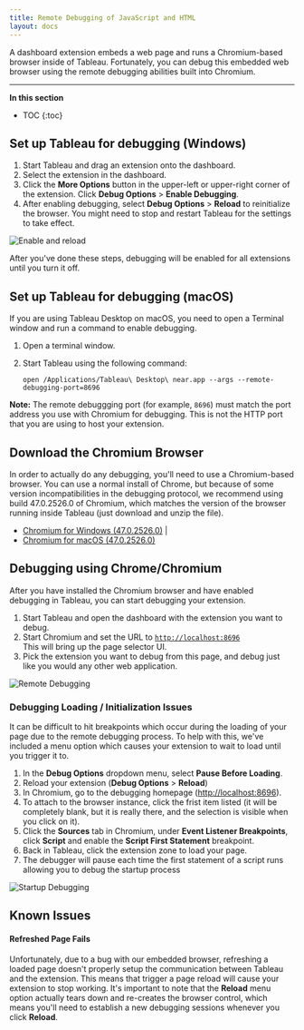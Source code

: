 ```yaml
---
title: Remote Debugging of JavaScript and HTML
layout: docs
---
```


A dashboard extension embeds a web page and runs a Chromium-based browser inside of Tableau. Fortunately, you can debug this embedded web browser using the remote debugging abilities built into Chromium.

---
**In this section**

* TOC
{:toc}

 
## Set up Tableau for debugging (Windows)

1. Start Tableau and drag an extension onto the dashboard.
2. Select the extension in the dashboard. 
3. Click the **More Options** button in the upper-left or upper-right corner of the extension. Click **Debug Options** > **Enable Debugging**.
4. After enabling debugging, select **Debug Options** > **Reload** to reinitialize the browser. You might need to stop and restart Tableau for the settings to take effect. 

![Enable and reload]({{site.baseurl}}/assets/TcNTYA9566.gif)


After you've done these steps, debugging will be enabled for all extensions until you turn it off.


## Set up Tableau for debugging (macOS)

If you are using Tableau Desktop on macOS, you need to open a Terminal window and run a command to enable debugging. 

1. Open a terminal window. 
2. Start Tableau using the following command:

   ```
   open /Applications/Tableau\ Desktop\ near.app --args --remote-debugging-port=8696
   ```

**Note:** The remote debuggging port (for example, `8696`) must match the port address you use with Chromium for debugging. This is not the HTTP port that you are using to host your extension. 


## Download the Chromium Browser
In order to actually do any debugging, you'll need to use a Chromium-based browser. You can use a normal install of Chrome, but because of some version incompatibilities in the debugging protocol, we recommend using build 47.0.2526.0 of Chromium, which matches the version of the browser running inside Tableau (just download and unzip the file).
* [Chromium for Windows (47.0.2526.0)](https://www.googleapis.com/download/storage/v1/b/chromium-browser-snapshots/o/Win%2F352221%2Fchrome-win32.zip?generation=1443839123039000&alt=media) | 
* [Chromium for macOS (47.0.2526.0)](https://www.googleapis.com/download/storage/v1/b/chromium-browser-snapshots/o/Mac%2F352221%2Fchrome-mac.zip?generation=1443838516381000&alt=media) 


## Debugging using Chrome/Chromium
After you have installed the Chromium browser and have enabled debugging in Tableau, you can start debugging your extension. 
1. Start Tableau and open the dashboard with the extension you want to debug. 
2. Start Chromium and set the URL to [`http://localhost:8696`](http://localhost:8696)  
   This will bring up the page selector UI. 
3. Pick the extension you want to debug from this page, and debug just like you would any other web application.

![Remote Debugging]({{site.baseurl}}/assets/UsWdJEnOiR.gif)

### Debugging Loading / Initialization Issues
It can be difficult to hit breakpoints which occur during the loading of your page due to the remote debugging process. To help with this, we've included a menu option which causes your extension to wait to load until you trigger it to.
1. In the **Debug Options** dropdown menu, select **Pause Before Loading**.
2. Reload your extension (**Debug Options** > **Reload**)
3. In Chromium, go to the debugging homepage ([http://localhost:8696](http://localhost:8696)). 
4. To attach to the browser instance, click the frist item listed (it will be completely blank, but it is really there, and the selection is visible when you click on it). 
4. Click the **Sources** tab in Chromium, under **Event Listener Breakpoints**, click **Script** and enable the **Script First Statement** breakpoint.
5. Back in Tableau, click the extension zone to load your page.
6. The debugger will pause each time the first statement of a script runs allowing you to debug the startup process

![Startup Debugging]({{site.baseurl}}/assets/foucUWBiUJ.gif)

## Known Issues
#### Refreshed Page Fails
Unfortunately, due to a bug with our embedded browser, refreshing a loaded page doesn't properly setup the communication between Tableau and the extension. This means that trigger a page reload will cause your extension to stop working. It's important to note that the **Reload** menu option actually tears down and re-creates the browser control, which means you'll need to establish a new debugging sessions whenever you click **Reload**.

